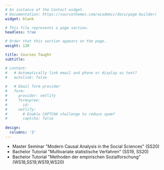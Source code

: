 ```yaml
---
# An instance of the Contact widget.
# Documentation: https://sourcethemes.com/academic/docs/page-builder/
widget: blank

# This file represents a page section.
headless: true

# Order that this section appears on the page.
weight: 120

title: Courses Taught
subtitle:

# content:
#   # Automatically link email and phone or display as text?
#   autolink: false
  
#   # Email form provider
#   form:
#     provider: netlify
#     formspree:
#       id:
#     netlify:
#       # Enable CAPTCHA challenge to reduce spam?
#       captcha: false
  
design:
  columns: '2'
---
```


- Master Seminar "Modern Causal Analysis in the Social Sciences" (SS20) 
- Bachelor Tutorial "Multivariate statistische Verfahren" (SS19, SS20)
- Bachelor Tutorial "Methoden der empirischen Sozialforschung" (WS18,SS19,WS19,WS20)
